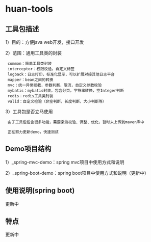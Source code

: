 # huan-tools
## 工具包描述  
  1）目的：方便java web开发，接口开发
  
  2）范围：通用工具类的封装
                
     common：简单工具类封装
     interceptor：权限校验，自定义标签
     logback：日志打印，标准化显示，可以扩展对接其他日志平台
     mapper：bean之间的转换
     mvc：统一异常拦截，参数判断，限流，自定义参数校验
     mybatis：mybatis封装，包含分页，字符串转换，空Integer判断
     redis：redis工具类封装
     valid：自定义检验（非空判断，长度判断，大小判断等）
   
   3）工具包是否立马使用
     
     由于工具包包含很多功能，需要亲测校验、调整、优化，暂时未上传到maven库中
     
     正在努力更新demo，快速测试
     
## Demo项目结构
  1）_spring-mvc-demo：spring mvc项目中使用方式和说明
  
  2）_spring-boot-demo：spring boot项目中使用方式和说明（更新中）
  
  

## 使用说明(spring boot)

   更新中
 
## 特点

   更新中
  
  
   
